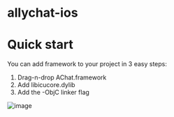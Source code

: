 # allychat-ios

# Quick start
You can add framework to your project in 3 easy steps:
  1. Drag-n-drop AChat.framework
  2. Add libicucore.dylib 
  3. Add the -ObjC linker flag 


![image](https://github.com/allychat/ios-sdk/blob/master/Support/image.png)
